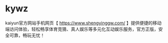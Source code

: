 # kywz
kaiyun官方网站手机网页【 https://www.shengyinggw.com/ 】提供便捷的移动端访问体验，轻松畅享体育竞猜、真人娱乐等多元化互动娱乐服务，官方正版，安全可靠，畅玩无忧！

